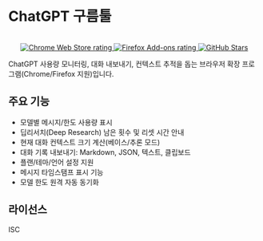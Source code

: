 # ChatGPT 구름툴

<div align="center">

  <br/>

  <a href="https://chromewebstore.google.com/detail/ijlfohfpnjjbmmjmodggppclmllbkmnp">
    <img alt="Chrome Web Store rating" src="https://img.shields.io/chrome-web-store/stars/ijlfohfpnjjbmmjmodggppclmllbkmnp?label=Chrome%20rating&logo=googlechrome&logoColor=white" />
  </a>
  <a href="https://addons.mozilla.org/en-US/firefox/addon/%EA%B5%AC%EB%A6%84%ED%88%B4-chatgpt-%EB%B3%B4%EC%A1%B0%EB%8F%84%EA%B5%AC/">
    <img alt="Firefox Add-ons rating" src="https://img.shields.io/amo/stars/구름툴-chatgpt-보조도구?label=Firefox%20rating&logo=firefoxbrowser&logoColor=white" />
  </a>
  <a href="https://github.com/gurumnyang/chatgpt-gurum-tool/stargazers">
    <img alt="GitHub Stars" src="https://img.shields.io/github/stars/gurumnyang/chatgpt-gurum-tool?style=social" />
  </a>

</div>

ChatGPT 사용량 모니터링, 대화 내보내기, 컨텍스트 추적을 돕는 브라우저 확장 프로그램(Chrome/Firefox 지원)입니다.

## 주요 기능

- 모델별 메시지/한도 사용량 표시
- 딥리서치(Deep Research) 남은 횟수 및 리셋 시간 안내
- 현재 대화 컨텍스트 크기 계산(베이스/추론 모드)
- 대화 기록 내보내기: Markdown, JSON, 텍스트, 클립보드
- 플랜/테마/언어 설정 지원
- 메시지 타임스탬프 표시 기능
- 모델 한도 원격 자동 동기화

## 라이선스

ISC
